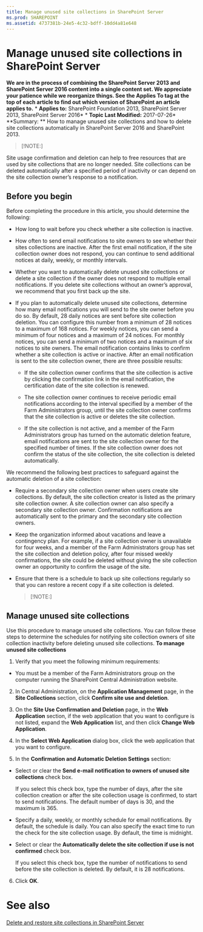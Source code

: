 ```yaml
---
title: Manage unused site collections in SharePoint Server
ms.prod: SHAREPOINT
ms.assetid: 4737381b-24e5-4c32-bdff-10dd4a81e648
---
```



# Manage unused site collections in SharePoint Server
 **We are in the process of combining the SharePoint Server 2013 and SharePoint Server 2016 content into a single content set. We appreciate your patience while we reorganize things. See the Applies To tag at the top of each article to find out which version of SharePoint an article applies to.** * **Applies to:** SharePoint Foundation 2013, SharePoint Server 2013, SharePoint Server 2016*  * **Topic Last Modified:** 2017-07-26* **Summary: ** How to manage unused site collections and how to delete site collections automatically in SharePoint Server 2016 and SharePoint 2013.
> [!NOTE:]

  
    
    

Site usage confirmation and deletion can help to free resources that are used by site collections that are no longer needed. Site collections can be deleted automatically after a specified period of inactivity or can depend on the site collection owner’s response to a notification.
## Before you begin

Before completing the procedure in this article, you should determine the following:
- How long to wait before you check whether a site collection is inactive.
    
  
- How often to send email notifications to site owners to see whether their sites collections are inactive. After the first email notification, if the site collection owner does not respond, you can continue to send additional notices at daily, weekly, or monthly intervals.
    
  
- Whether you want to automatically delete unused site collections or delete a site collection if the owner does not respond to multiple email notifications. If you delete site collections without an owner’s approval, we recommend that you first back up the site.
    
  
- If you plan to automatically delete unused site collections, determine how many email notifications you will send to the site owner before you do so. By default, 28 daily notices are sent before site collection deletion. You can configure this number from a minimum of 28 notices to a maximum of 168 notices. For weekly notices, you can send a minimum of four notices and a maximum of 24 notices. For monthly notices, you can send a minimum of two notices and a maximum of six notices to site owners. The email notification contains links to confirm whether a site collection is active or inactive. After an email notification is sent to the site collection owner, there are three possible results:
    
  - If the site collection owner confirms that the site collection is active by clicking the confirmation link in the email notification, the certification date of the site collection is renewed.
    
  
  - The site collection owner continues to receive periodic email notifications according to the interval specified by a member of the Farm Administrators group, until the site collection owner confirms that the site collection is active or deletes the site collection.
    
  
  - If the site collection is not active, and a member of the Farm Administrators group has turned on the automatic deletion feature, email notifications are sent to the site collection owner for the specified number of times. If the site collection owner does not confirm the status of the site collection, the site collection is deleted automatically.
    
  
We recommend the following best practices to safeguard against the automatic deletion of a site collection:
- Require a secondary site collection owner when users create site collections. By default, the site collection creator is listed as the primary site collection owner. A site collection owner can also specify a secondary site collection owner. Confirmation notifications are automatically sent to the primary and the secondary site collection owners.
    
  
- Keep the organization informed about vacations and leave a contingency plan. For example, if a site collection owner is unavailable for four weeks, and a member of the Farm Administrators group has set the site collection and deletion policy, after four missed weekly confirmations, the site could be deleted without giving the site collection owner an opportunity to confirm the usage of the site.
    
  
- Ensure that there is a schedule to back up site collections regularly so that you can restore a recent copy if a site collection is deleted.
    
    > [!NOTE:]
      

## Manage unused site collections

Use this procedure to manage unused site collections. You can follow these steps to determine the schedules for notifying site collection owners of site collection inactivity before deleting unused site collections. **To manage unused site collections**
1. Verify that you meet the following minimum requirements:
    
  - You must be a member of the Farm Administrators group on the computer running the SharePoint Central Administration website.
    
  
2. In Central Administration, on the **Application Management** page, in the **Site Collections** section, click **Confirm site use and deletion**.
    
  
3. On the **Site Use Confirmation and Deletion** page, in the **Web Application** section, if the web application that you want to configure is not listed, expand the **Web Application** list, and then click **Change Web Application**.
    
  
4. In the **Select Web Application** dialog box, click the web application that you want to configure.
    
  
5. In the **Confirmation and Automatic Deletion Settings** section:
    
  - Select or clear the **Send e-mail notification to owners of unused site collections** check box.
    
    If you select this check box, type the number of days, after the site collection creation or after the site collection usage is confirmed, to start to send notifications. The default number of days is 30, and the maximum is 365.
    
  
  - Specify a daily, weekly, or monthly schedule for email notifications. By default, the schedule is daily. You can also specify the exact time to run the check for the site collection usage. By default, the time is midnight.
    
  
  - Select or clear the **Automatically delete the site collection if use is not confirmed** check box.
    
    If you select this check box, type the number of notifications to send before the site collection is deleted. By default, it is 28 notifications.
    
  
6. Click **OK**.
    
  

# See also

#### 

 [Delete and restore site collections in SharePoint Server](html/delete-and-restore-site-collections-in-sharepoint-server.md)
  
    
    

  
    
    

